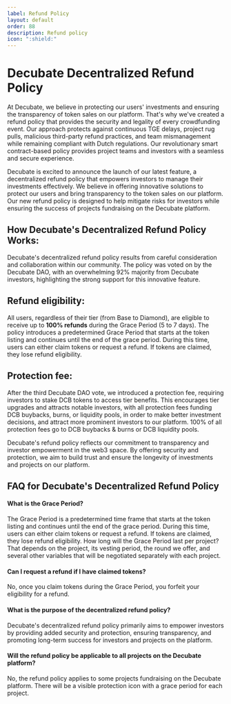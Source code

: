 ```yaml
---
label: Refund Policy
layout: default
order: 88
description: Refund policy
icon: ":shield:"
---
```

# Decubate Decentralized Refund Policy
At Decubate, we believe in protecting our users' investments and ensuring the transparency of token sales on our platform. That's why we've created a refund policy that provides the security and legality of every crowdfunding event. Our approach protects against continuous TGE delays, project rug pulls, malicious third-party refund practices, and team mismanagement while remaining compliant with Dutch regulations. Our revolutionary smart contract-based policy provides project teams and investors with a seamless and secure experience.

Decubate is excited to announce the launch of our latest feature, a decentralized refund policy that empowers investors to manage their investments effectively. We believe in offering innovative solutions to protect our users and bring transparency to the token sales on our platform. Our new refund policy is designed to help mitigate risks for investors while ensuring the success of projects fundraising on the Decubate platform.

## How Decubate's Decentralized Refund Policy Works:
Decubate's decentralized refund policy results from careful consideration and collaboration within our community. The policy was voted on by the Decubate DAO, with an overwhelming 92% majority from Decubate investors, highlighting the strong support for this innovative feature.

## Refund eligibility: 
All users, regardless of their tier (from Base to Diamond), are eligible to receive up to **100% refunds** during the Grace Period (5 to 7 days). The policy introduces a predetermined Grace Period that starts at the token listing and continues until the end of the grace period. During this time, users can either claim tokens or request a refund. If tokens are claimed, they lose refund eligibility.

## Protection fee: 
After the third Decubate DAO vote, we introduced a protection fee, requiring investors to stake DCB tokens to access tier benefits. This encourages tier upgrades and attracts notable investors, with all protection fees funding DCB buybacks, burns, or liquidity pools, in order to make better investment decisions, and attract more prominent investors to our platform. 100% of all protection fees go to DCB buybacks & burns or DCB liquidity pools.

Decubate's refund policy reflects our commitment to transparency and investor empowerment in the web3 space. By offering security and protection, we aim to build trust and ensure the longevity of investments and projects on our platform.

## FAQ for Decubate's Decentralized Refund Policy
#### What is the Grace Period? 
The Grace Period is a predetermined time frame that starts at the token listing and continues until the end of the grace period. During this time, users can either claim tokens or request a refund. If tokens are claimed, they lose refund eligibility.
How long will the Grace Period last per project? That depends on the project, its vesting period, the round we offer, and several other variables that will be negotiated separately with each project.

#### Can I request a refund if I have claimed tokens? 
No, once you claim tokens during the Grace Period, you forfeit your eligibility for a refund.

#### What is the purpose of the decentralized refund policy? 
Decubate's decentralized refund policy primarily aims to empower investors by providing added security and protection, ensuring transparency, and promoting long-term success for investors and projects on the platform.

#### Will the refund policy be applicable to all projects on the Decubate platform? 
No, the refund policy applies to some projects fundraising on the Decubate platform. There will be a visible protection icon with a grace period for each project.